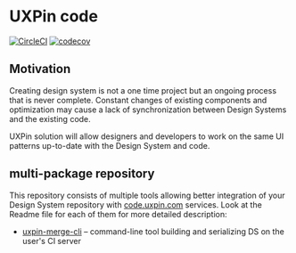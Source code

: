 # UXPin code

[![CircleCI](https://circleci.com/gh/UXPin/uxpin-merge-tools/tree/master.svg?style=svg&circle-token=3be428149d85d471f8a2661cc39d764a12df725f)](https://circleci.com/gh/UXPin/uxpin-merge-tools/tree/master)
[![codecov](https://codecov.io/gh/UXPin/uxpin-merge-tools/branch/master/graph/badge.svg?token=oCSlKMhJDN)](https://codecov.io/gh/UXPin/uxpin-merge-tools)

## Motivation

Creating design system is not a one time project but an ongoing process that is never complete. Constant changes of existing components and optimization may cause a lack of synchronization between Design Systems and the existing code.

UXPin solution will allow designers and developers to work on the same UI patterns up-to-date with the Design System and code.

## multi-package repository

This repository consists of multiple tools allowing better integration of your Design System repository with [code.uxpin.com](http://code.uxpin.com) services. Look at the Readme file for each of them for more detailed description:
* [uxpin-merge-cli](packages/uxpin-merge-cli/Readme.md) – command-line tool building and serializing DS on the user's CI server
